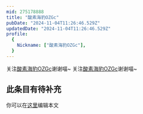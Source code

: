 ```yaml
---
mid: 275178888
title: "酸素海豹OZGc"
pubDate: "2024-11-04T11:26:46.529Z"
updatedDate: "2024-11-04T11:26:46.529Z"
profile:
  {
    Nickname: ["酸素海豹OZGc"],
  }
---
```


关注[酸素海豹OZGc](https://space.bilibili.com/275178888)谢谢喵~ 关注[酸素海豹OZGc](https://space.bilibili.com/275178888)谢谢喵~

## 此条目有待补充
你可以在[这里](https://github.com/Yuhanawa/VTuber.ICU/edit/master/src/content/v/酸素海豹OZGc/index.md)编辑本文
